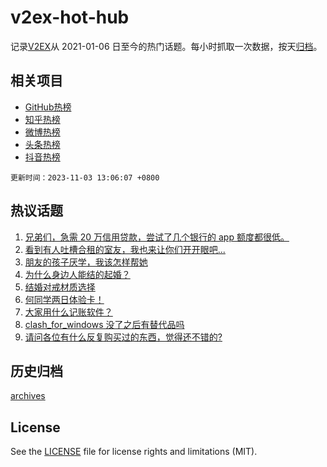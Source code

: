 # v2ex-hot-hub

 记录[V2EX](https://www.v2ex.com/)从 2021-01-06 日至今的热门话题。每小时抓取一次数据，按天[归档](archives)。
 
 ## 相关项目

- [GitHub热榜](https://github.com/snaildev/github-hot-hub)
- [知乎热榜](https://github.com/snaildev/zhihu-hot-hub)
- [微博热榜](https://github.com/snaildev/weibo-hot-hub)
- [头条热榜](https://github.com/snaildev/toutiao-hot-hub)
- [抖音热榜](https://github.com/snaildev/douyin-hot-hub)


 `更新时间：2023-11-03 13:06:07 +0800`

## 热议话题

1. [兄弟们，急需 20 万信用贷款，尝试了几个银行的 app 额度都很低。](https://www.v2ex.com/t/988086)
1. [看到有人吐槽合租的室友，我也来让你们开开眼吧...](https://www.v2ex.com/t/987867)
1. [朋友的孩子厌学，我该怎样帮她](https://www.v2ex.com/t/988088)
1. [为什么身边人能结的起婚？](https://www.v2ex.com/t/988133)
1. [结婚对戒材质选择](https://www.v2ex.com/t/987881)
1. [何同学两日体验卡！](https://www.v2ex.com/t/988004)
1. [大家用什么记账软件？](https://www.v2ex.com/t/988094)
1. [clash_for_windows 没了之后有替代品吗](https://www.v2ex.com/t/987907)
1. [请问各位有什么反复购买过的东西，觉得还不错的?](https://www.v2ex.com/t/988143)

## 历史归档

[archives](archives)

## License

See the [LICENSE](LICENSE) file for license rights and limitations (MIT).
